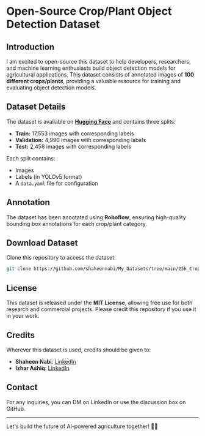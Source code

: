 # Open-Source Crop/Plant Object Detection Dataset

## Introduction
I am excited to open-source this dataset to help developers, researchers, and machine learning enthusiasts build object detection models for agricultural applications. This dataset consists of annotated images of **100 different crops/plants**, providing a valuable resource for training and evaluating object detection models.

## Dataset Details
The dataset is available on **[Hugging Face](https://github.com/shaheennabi/My_Datasets/tree/main/25k_Crops_Plants_object_detection_dataset_open-source)** and contains three splits:
- **Train:** 17,553 images with corresponding labels
- **Validation:** 4,990 images with corresponding labels
- **Test:** 2,458 images with corresponding labels

Each split contains:
- Images
- Labels (in YOLOv5 format)
- A `data.yaml` file for configuration

## Annotation
The dataset has been annotated using **Roboflow**, ensuring high-quality bounding box annotations for each crop/plant category.

## Download Dataset
Clone this repository to access the dataset:
   ```bash
   git clone https://github.com/shaheennabi/My_Datasets/tree/main/25k_Crops_Plants_object_detection_dataset_open-source
   ```

## License
This dataset is released under the **MIT License**, allowing free use for both research and commercial projects. Please credit this repository if you use it in your work.

## Credits
Wherever this dataset is used, credits should be given to:
- **Shaheen Nabi**: [LinkedIn](https://www.linkedin.com/in/shaheennabi/)
- **Izhar Ashiq**: [LinkedIn](https://in.linkedin.com/in/izharashiq)

## Contact
For any inquiries, you can DM on LinkedIn or use the discussion box on GitHub.

---
Let's build the future of AI-powered agriculture together! 🚀🌱
